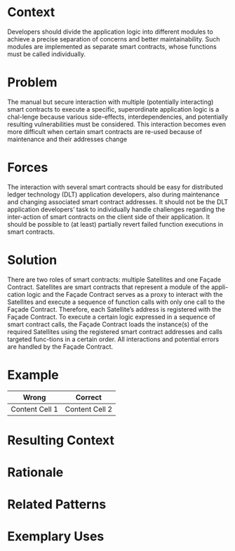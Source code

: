 # Context
Developers should divide the application logic into different modules to achieve a precise separation of concerns and better maintainability. Such modules are implemented as separate smart contracts, whose functions must be called individually.
# Problem
The manual but secure interaction with multiple (potentially interacting) smart contracts to execute a specific, superordinate application logic is a chal-lenge because various side-effects, interdependencies, and potentially resulting vulnerabilities must be considered. This interaction becomes even more difficult when certain smart contracts are re-used because of maintenance and their addresses change
# Forces
The interaction with several smart contracts should be easy for distributed ledger technology (DLT) application developers, also during maintenance and changing associated smart contract addresses. It should not be the DLT application developers’ task to individually handle challenges regarding the inter-action of smart contracts on the client side of their application. It should be possible to (at least) partially revert failed function executions in smart contracts.
# Solution
There are two roles of smart contracts: multiple Satellites and one Façade Contract. Satellites are smart contracts that represent a module of the appli-cation logic and the Façade Contract serves as a proxy to interact with the Satellites and execute a sequence of function calls with only one call to the Façade Contract. Therefore, each Satellite’s address is registered with the Façade Contract. To execute a certain logic expressed in a sequence of smart contract calls, the Façade Contract loads the instance(s) of the required Satellites using the registered smart contract addresses and calls targeted func-tions in a certain order. All interactions and potential errors are handled by the Façade Contract.
# Example
Wrong | Correct
------------- | -------------
Content Cell 1  | Content Cell 2

# Resulting Context

# Rationale

# Related Patterns

# Exemplary Uses
